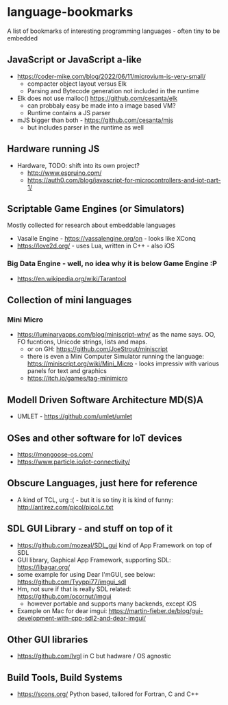 # language-bookmarks
A list of bookmarks of interesting programming languages - often tiny to be embedded

## JavaScript or JavaScript a-like
- https://coder-mike.com/blog/2022/06/11/microvium-is-very-small/
  - compacter object layout versus Elk
  - Parsing and Bytecode generation not included in the runtime   
- Elk does not use malloc() https://github.com/cesanta/elk
  - can probbaly easy be made into a image based VM?
  - Runtime contains a JS parser
- mJS bigger than both - https://github.com/cesanta/mjs
  - but includes parser in the runtime as well
  
## Hardware running JS
- Hardware, TODO: shift into its own project?
  - http://www.espruino.com/
  - https://auth0.com/blog/javascript-for-microcontrollers-and-iot-part-1/
  
## Scriptable Game Engines (or Simulators)
Mostly collected for research about embeddable languages
- Vasalle Engine -  https://vassalengine.org/on  - looks like XConq
- https://love2d.org/ - uses Lua, written in C++ - also iOS

### Big Data Engine - well, no idea why it is below Game Engine :P
- https://en.wikipedia.org/wiki/Tarantool

## Collection of mini languages
### Mini Micro
- https://luminaryapps.com/blog/miniscript-why/ as the name says. OO, FO fucntions, Unicode strings, lists and maps.
  - or on GH: https://github.com/JoeStrout/miniscript
  - there is even a Mini Computer Simulator running the language: https://miniscript.org/wiki/Mini_Micro - looks impressiv with various panels for text and graphics
  - https://itch.io/games/tag-minimicro
  
## Modell Driven Software Architecture MD(S)A
- UMLET - https://github.com/umlet/umlet

## OSes and other software for IoT devices
- https://mongoose-os.com/
- https://www.particle.io/iot-connectivity/

## Obscure Languages, just here for reference
- A kind of TCL, urg :( - but it is so tiny it is kind of funny: http://antirez.com/picol/picol.c.txt

## SDL GUI Library - and stuff on top of it
- https://github.com/mozeal/SDL_gui kind of App Framework on top of SDL
- GUI library, Gaphical App Framework, supporting SDL: https://libagar.org/
- some example for using Dear I'mGUI, see below: https://github.com/Tyyppi77/imgui_sdl
- Hm, not sure if that is really SDL related: https://github.com/ocornut/imgui
  - however portable and supports many backends, except iOS
- Example on Mac for dear imgui: https://martin-fieber.de/blog/gui-development-with-cpp-sdl2-and-dear-imgui/

## Other GUI libraries
- https://github.com/lvgl in C but hadware / OS agnostic

## Build Tools, Build Systems
- https://scons.org/ Python based, tailored for Fortran, C and C++
 
